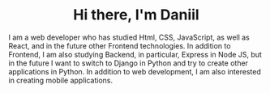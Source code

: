 <h1 align="center">Hi there, I'm Daniil</h1>

I am a web developer who has studied Html, CSS, JavaScript, as well as React, and in the future other Frontend technologies. In addition to Frontend, I am also studying Backend, in particular, Express in Node JS, but in the future I want to switch to Django in Python and try to create other applications in Python. In addition to web development, I am also interested in creating mobile applications.
